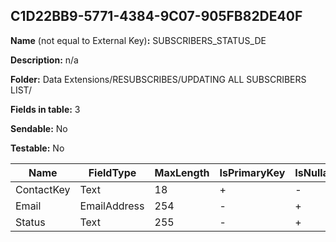 ## C1D22BB9-5771-4384-9C07-905FB82DE40F

**Name** (not equal to External Key)**:** SUBSCRIBERS_STATUS_DE

**Description:** n/a

**Folder:** Data Extensions/RESUBSCRIBES/UPDATING ALL SUBSCRIBERS LIST/

**Fields in table:** 3

**Sendable:** No

**Testable:** No

| Name | FieldType | MaxLength | IsPrimaryKey | IsNullable | DefaultValue |
| --- | --- | --- | --- | --- | --- |
| ContactKey | Text | 18 | + | - |  |
| Email | EmailAddress | 254 | - | + |  |
| Status | Text | 255 | - | + |  |
